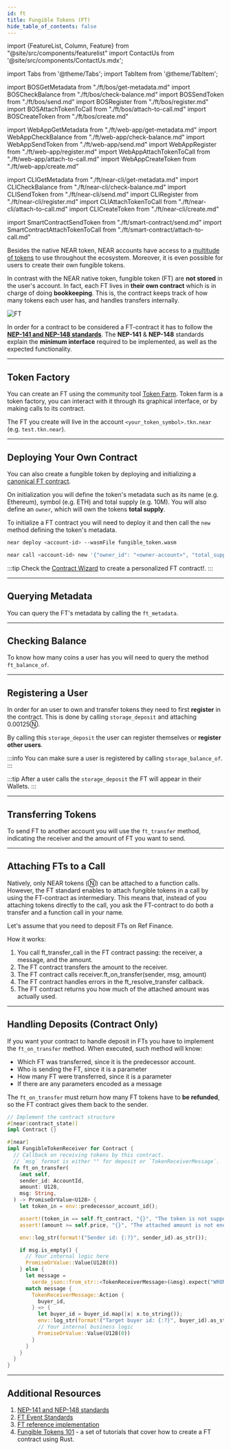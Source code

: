 ```yaml
---
id: ft
title: Fungible Tokens (FT)
hide_table_of_contents: false
---
```


import {FeatureList, Column, Feature} from "@site/src/components/featurelist"
import ContactUs from '@site/src/components/ContactUs.mdx';

import Tabs from '@theme/Tabs';
import TabItem from '@theme/TabItem';

import BOSGetMetadata from "./ft/bos/get-metadata.md"
import BOSCheckBalance from "./ft/bos/check-balance.md"
import BOSSendToken from "./ft/bos/send.md"
import BOSRegister from "./ft/bos/register.md"
import BOSAttachTokenToCall from "./ft/bos/attach-to-call.md"
import BOSCreateToken from "./ft/bos/create.md"

import WebAppGetMetadata from "./ft/web-app/get-metadata.md"
import WebAppCheckBalance from "./ft/web-app/check-balance.md"
import WebAppSendToken from "./ft/web-app/send.md"
import WebAppRegister from "./ft/web-app/register.md"
import WebAppAttachTokenToCall from "./ft/web-app/attach-to-call.md"
import WebAppCreateToken from "./ft/web-app/create.md"

import CLIGetMetadata from "./ft/near-cli/get-metadata.md"
import CLICheckBalance from "./ft/near-cli/check-balance.md"
import CLISendToken from "./ft/near-cli/send.md"
import CLIRegister from "./ft/near-cli/register.md"
import CLIAttachTokenToCall from "./ft/near-cli/attach-to-call.md"
import CLICreateToken from "./ft/near-cli/create.md"

import SmartContractSendToken from "./ft/smart-contract/send.md"
import SmartContractAttachTokenToCall from "./ft/smart-contract/attach-to-call.md"

Besides the native NEAR token, NEAR accounts have access to a [multitude of tokens](https://guide.ref.finance/developers-1/cli-trading#query-whitelisted-tokens) to use throughout the ecosystem. Moreover, it is even possible for users to create their own fungible tokens.

In contrast with the NEAR native token, fungible token (FT) are **not stored** in the user's account. In fact, each FT lives in **their own contract** which is in charge of doing **bookkeeping**. This is, the contract keeps track of how many tokens each user has, and handles transfers internally.

![FT](/docs/primitives/ft.png)

In order for a contract to be considered a FT-contract it has to follow the [**NEP-141 and NEP-148 standards**](https://nomicon.io/Standards/FungibleToken/). The **NEP-141** & **NEP-148** standards explain the **minimum interface** required to be implemented, as well as the expected functionality.

---

## Token Factory

You can create an FT using the community tool [Token Farm](https://tkn.farm/). Token farm is a token factory, you can interact with it through its graphical interface, or by making calls to its contract.

<Tabs groupId="code-tabs">
  <TabItem value="⚛️ Component" label="⚛️ Component" default>
    <BOSCreateToken /></TabItem>
  <TabItem value="🌐 WebApp" label="🌐 WebApp">
    <WebAppCreateToken /></TabItem>
  <TabItem value="🖥️ CLI" label="🖥️ CLI">
    <CLICreateToken /></TabItem>
</Tabs>

The FT you create will live in the account `<your_token_symbol>.tkn.near` (e.g. `test.tkn.near`).

---

## Deploying Your Own Contract

You can also create a fungible token by deploying and initializing a [canonical FT contract](https://github.com/near-examples/FT).

On initialization you will define the token's metadata such as its name (e.g. Ethereum), symbol (e.g. ETH) and total supply (e.g. 10M). You will also define an `owner`, which will own the tokens **total supply**.

To initialize a FT contract you will need to deploy it and then call the `new` method defining the token's metadata.

```bash
near deploy <account-id> --wasmFile fungible_token.wasm

near call <account-id> new '{"owner_id": "<owner-account>", "total_supply": "1000000000000000", "metadata": { "spec": "ft-1.0.0", "name": "Example Token Name", "symbol": "EXLT", "decimals": 8 }}' --accountId <account-id>
```

:::tip
Check the [Contract Wizard](https://dev.near.org/contractwizard.near/widget/ContractWizardUI) to create a personalized FT contract!.
:::

---

## Querying Metadata

You can query the FT's metadata by calling the `ft_metadata`.

<Tabs groupId="code-tabs">
  <TabItem value="⚛️ Component" label="⚛️ Component" default>
    <BOSGetMetadata /></TabItem>
  <TabItem value="🌐 WebApp" label="🌐 WebApp">
    <WebAppGetMetadata /></TabItem>
  <TabItem value="🖥️ CLI" label="🖥️ CLI">
    <CLIGetMetadata /></TabItem>
</Tabs>

---

## Checking Balance

To know how many coins a user has you will need to query the method `ft_balance_of`.

<Tabs groupId="code-tabs">
  <TabItem value="⚛️ Component" label="⚛️ Component" default>
    <BOSCheckBalance /></TabItem>
  <TabItem value="🌐 WebApp" label="🌐 WebApp">
    <WebAppCheckBalance /></TabItem>
  <TabItem value="🖥️ CLI" label="🖥️ CLI">
    <CLICheckBalance /></TabItem>
</Tabs>

---

## Registering a User

In order for an user to own and transfer tokens they need to first **register** in the contract. This is done by calling `storage_deposit` and attaching 0.00125Ⓝ.

By calling this `storage_deposit` the user can register themselves or **register other users**.

<Tabs groupId="code-tabs">
  <TabItem value="⚛️ Component" label="⚛️ Component" default>
    <BOSRegister /></TabItem>
  <TabItem value="🌐 WebApp" label="🌐 WebApp">
    <WebAppRegister /></TabItem>
  <TabItem value="🖥️ CLI" label="🖥️ CLI">
    <CLIRegister /></TabItem>
</Tabs>

:::info
You can make sure a user is registered by calling `storage_balance_of`.
:::

:::tip
After a user calls the `storage_deposit` the FT will appear in their Wallets.
:::

---

## Transferring Tokens

To send FT to another account you will use the `ft_transfer` method, indicating the receiver and the amount of FT you want to send.

<Tabs groupId="code-tabs">
  <TabItem value="⚛️ Component" label="⚛️ Component" default>
    <BOSSendToken /></TabItem>
  <TabItem value="🌐 WebApp" label="🌐 WebApp">
    <WebAppSendToken /></TabItem>
  <TabItem value="🖥️ CLI" label="🖥️ CLI">
    <CLISendToken /></TabItem>
  <TabItem value="📄 Contract"  label="📄 Contract"  default>
    <SmartContractSendToken /></TabItem>
</Tabs>

---

## Attaching FTs to a Call

Natively, only NEAR tokens (Ⓝ) can be attached to a function calls. However, the FT standard enables to attach fungible tokens in a call by using the FT-contract as intermediary. This means that, instead of you attaching tokens directly to the call, you ask the FT-contract to do both a transfer and a function call in your name.

Let's assume that you need to deposit FTs on Ref Finance.

<Tabs groupId="code-tabs">
  <TabItem value="⚛️ Component" label="⚛️ Component" default>
    <BOSAttachTokenToCall /></TabItem>
  <TabItem value="🌐 WebApp" label="🌐 WebApp">
    <WebAppAttachTokenToCall /></TabItem>
  <TabItem value="🖥️ CLI" label="🖥️ CLI">
    <CLIAttachTokenToCall /></TabItem>
  <TabItem value="📄 Contract"  label="📄 Contract"  default>
    <SmartContractAttachTokenToCall /></TabItem>
</Tabs>

How it works:

1. You call ft_transfer_call in the FT contract passing: the receiver, a message, and the amount.
2. The FT contract transfers the amount to the receiver.
3. The FT contract calls receiver.ft_on_transfer(sender, msg, amount)
4. The FT contract handles errors in the ft_resolve_transfer callback.
5. The FT contract returns you how much of the attached amount was actually used.

---

## Handling Deposits (Contract Only)

If you want your contract to handle deposit in FTs you have to implement the `ft_on_transfer` method. When executed, such method will know:

- Which FT was transferred, since it is the predecessor account.
- Who is sending the FT, since it is a parameter
- How many FT were transferred, since it is a parameter
- If there are any parameters encoded as a message

The `ft_on_transfer` must return how many FT tokens have to **be refunded**, so the FT contract gives them back to the sender.

```rust
// Implement the contract structure
#[near(contract_state)]
impl Contract {}

#[near]
impl FungibleTokenReceiver for Contract {
  // Callback on receiving tokens by this contract.
  // `msg` format is either "" for deposit or `TokenReceiverMessage`.
  fn ft_on_transfer(
    &mut self,
    sender_id: AccountId,
    amount: U128,
    msg: String,
  ) -> PromiseOrValue<U128> {
    let token_in = env::predecessor_account_id();

    assert!(token_in == self.ft_contract, "{}", "The token is not supported");
    assert!(amount >= self.price, "{}", "The attached amount is not enough");

    env::log_str(format!("Sender id: {:?}", sender_id).as_str());

    if msg.is_empty() {
      // Your internal logic here
      PromiseOrValue::Value(U128(0))
    } else {
      let message =
        serde_json::from_str::<TokenReceiverMessage>(&msg).expect("WRONG_MSG_FORMAT");
      match message {
        TokenReceiverMessage::Action {
          buyer_id,
        } => {
          let buyer_id = buyer_id.map(|x| x.to_string());
          env::log_str(format!("Target buyer id: {:?}", buyer_id).as_str());
          // Your internal business logic
          PromiseOrValue::Value(U128(0))
        }
      }
    }
  }
}
```

---

## Additional Resources

1. [NEP-141 and NEP-148 standards](https://nomicon.io/Standards/Tokens/FungibleToken/)
2. [FT Event Standards](https://nomicon.io/Standards/Tokens/FungibleToken/Event)
3. [FT reference implementation](https://github.com/near-examples/FT)
4. [Fungible Tokens 101](../3.tutorials/fts/0-intro.md) - a set of tutorials that cover how to create a FT contract using Rust.
